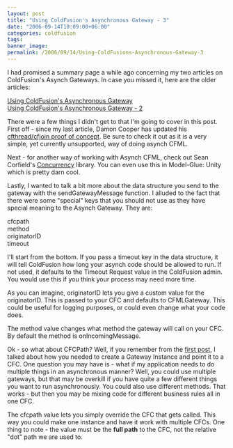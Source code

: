 ```yaml
---
layout: post
title: "Using ColdFusion's Asynchronous Gateway - 3"
date: "2006-09-14T10:09:00+06:00"
categories: coldfusion 
tags: 
banner_image: 
permalink: /2006/09/14/Using-ColdFusions-Asynchronous-Gateway-3
---
```


I had promised a summary page a while ago concerning my two articles on ColdFusion's Asynch Gateways. In case you missed it, here are the older articles:

<a href="http://ray.camdenfamily.com/index.cfm/2006/9/7/Using-ColdFusions-Asynchronous-Gateway">Using ColdFusion's Asynchronous Gateway</a><br>
<a href="http://ray.camdenfamily.com/index.cfm/2006/9/7/Using-ColdFusions-Asynchronous-Gateway--2">Using ColdFusion's Asynchronous Gateway - 2</a><br>
<!--more-->
There were a few things I didn't get to that I'm going to cover in this post. First off - since my last article, Damon Cooper has updated his <a href="http://ray.camdenfamily.com/index.cfm/2006/9/13/Updated-CFTHREADCFJOIN-POC-from-Adobe">cfthread/cfjoin proof of concept</a>. Be sure to check it out as it is a very simple, yet currently unsupported, way of doing asynch CFML. 

Next - for another way of working with Asynch CFML, check out Sean Corfield's <a href="http://code.google.com/p/cfconcurrency/">Concurrency</a> library. You can even use this in Model-Glue: Unity which is pretty darn cool.

Lastly, I wanted to talk a bit more about the data structure you send to the gateway with the sendGatewayMessage function. I alluded to the fact that there were some "special" keys that you should not use as they have special meaning to the Asynch Gateway. They are:

cfcpath<br>
method<br>
originatorID<br>
timeout<br>

I'll start from the bottom. If you pass a timeout key in the data structure, it will tell ColdFusion how long your asynch code should be allowed to run. If not used, it defaults to the Timeout Request value in the ColdFusion admin. You would use this if you think your process may need more time.

As you can imagine, originatorID lets you give a custom value for the originatorID. This is passed to your CFC and defaults to CFMLGateway. This could be useful for logging purposes, or could even change what your code does. 

The method value changes what method the gateway will call on your CFC. By default the method is onIncomingMessage. 

Ok - so what about CFCPath? Well, if you remember from the <a href="http://ray.camdenfamily.com/index.cfm/2006/9/7/Using-ColdFusions-Asynchronous-Gateway">first post</a>, I talked about how you needed to create a Gateway Instance and point it to a CFC. One question you may have is - what if my application needs to do multiple things in an asynchronous manner? Well, you could use multiple gateways, but that may be overkill if you have quite a few different things you want to run asynchronously. You could also use different methods. That works - but then you may be mixing code for different business rules all in one CFC. 

The cfcpath value lets you simply override the CFC that gets called. This way you could make one instance and have it work with multiple CFCs. One thing to note - the value must be the <b>full path</b> to the CFC, not the relative "dot" path we are used to.